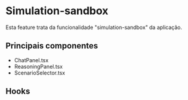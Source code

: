 # Simulation-sandbox

Esta feature trata da funcionalidade "simulation-sandbox" da aplicação.

## Principais componentes
- ChatPanel.tsx
- ReasoningPanel.tsx
- ScenarioSelector.tsx

## Hooks

